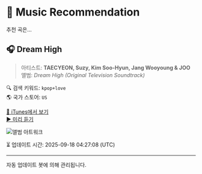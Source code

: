 
# 🎵 Music Recommendation

추천 곡은...

## 🎧 Dream High  
> 아티스트: **TAECYEON, Suzy, Kim Soo-Hyun, Jang Wooyoung & JOO**  
> 앨범: _Dream High (Original Television Soundtrack)_  

🔍 검색 키워드: `kpop+love`  
🌎 국가 스토어: `US`

[🔗 iTunes에서 보기](https://music.apple.com/us/album/dream-high/420535926?i=420536000&uo=4)  
[▶️ 미리 듣기](https://audio-ssl.itunes.apple.com/itunes-assets/AudioPreview115/v4/ca/d3/ad/cad3addf-acc4-8d62-1ca3-00c0901c590a/mzaf_8943004846474276371.plus.aac.p.m4a)

![앨범 아트워크](https://is1-ssl.mzstatic.com/image/thumb/Music124/v4/f1/43/7b/f1437b16-0939-3ec6-d57e-e324f1278b4b/mzi.mdgxrvyi.jpg/100x100bb.jpg)

⏳ 업데이트 시간: 2025-09-18 04:27:08 (UTC)

---
자동 업데이트 봇에 의해 관리됩니다.
